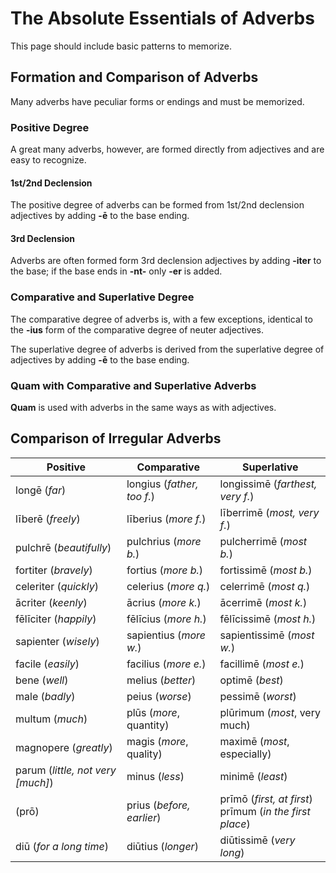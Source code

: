 # The Absolute Essentials of Adverbs

This page should include basic patterns to memorize.

## Formation and Comparison of Adverbs

Many adverbs have peculiar forms or endings and must be memorized.

### Positive Degree

A great many adverbs, however, are formed directly from adjectives and are easy to recognize.

#### 1st/2nd Declension

The positive degree of adverbs can be formed from 1st/2nd declension adjectives by adding **-ē** to the base ending.

#### 3rd Declension

Adverbs are often formed form 3rd declension adjectives by adding **-iter** to the base; if the base ends in **-nt-** only **-er** is added.

### Comparative and Superlative Degree

The comparative degree of adverbs is, with a few exceptions, identical to the **-ius** form of the comparative degree of neuter adjectives.

The superlative degree of adverbs is derived from the superlative degree of adjectives by adding **-ē** to the base ending.

### Quam with Comparative and Superlative Adverbs

**Quam** is used with adverbs in the same ways as with adjectives.

## Comparison of Irregular Adverbs

| Positive | Comparative | Superlative |
| --- | --- | --- |
| longē (_far_)| longius (_father, too f._) | longissimē (_farthest, very f._) |
| līberē (_freely_)| līberius (_more f._) | līberrimē (_most, very f._) |
| pulchrē (_beautifully_) | pulchrius (_more b._) | pulcherrimē (_most b._) |
| fortiter (_bravely_) | fortius (_more b._) | fortissimē (_most b._) |
| celeriter (_quickly_) | celerius (_more q._) | celerrimē (_most q._) |
| ācriter (_keenly_) | ācrius (_more k._) | ācerrimē (_most k._) |
| fēlīciter (_happily_) | fēlīcius (_more h._) | fēlīcissimē (_most h._) |
| sapienter (_wisely_) | sapientius (_more w._) | sapientissimē (_most w._)  |
| facile (_easily_) | facilius (_more e._) | facillimē (_most e._) |
| bene (_well_) | melius (_better_) | optimē (_best_) |
| male (_badly_) | peius (_worse_) | pessimē (_worst_) |
| multum (_much_) | plūs (_more_, quantity) | plūrimum (_most_, very much) |
| magnopere (_greatly_) | magis (_more_, quality) | maximē (_most_, especially) |
| parum (_little, not very [much]_)| minus (_less_) | minimē (_least_) |
| (prō) | prius (_before, earlier_) | prīmō (_first, at first_) <br /> prīmum (_in the first place_) |
| diū (_for a long time_) | diūtius (_longer_) | diūtissimē (_very long_) |  